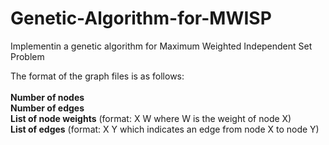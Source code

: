 # Genetic-Algorithm-for-MWISP
Implementin a genetic algorithm for Maximum Weighted Independent Set Problem

The format of the graph files is as follows:</br>
</br>
**Number of nodes**</br>
**Number of edges**</br>
**List of node weights** (format: X W where W is the weight of node X)</br>
**List of edges** (format: X Y which indicates an edge from node X to node Y)</br>

